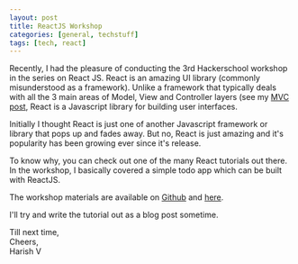 ```yaml
---
layout: post
title: ReactJS Workshop
categories: [general, techstuff]
tags: [tech, react]
---
```


Recently, I had the pleasure of conducting the 3rd Hackerschool workshop in the series on React JS. React is an amazing UI library (commonly misunderstood as a framework). Unlike a framework that typically deals with all the 3 main areas of Model, View and Controller layers (see my [MVC post](http://harishv.me/tech/general/techstuff/2015/10/02/MVC-Design-Pattern.html), React is a Javascript library for building user interfaces. 

Initially I thought React is just one of another Javascript framework or library that pops up and fades away. But no, React is just amazing and it's popularity has been growing ever since it's release.

To know why, you can check out one of the many React tutorials out there. In the workshop, I basically covered a simple todo app which can be built with ReactJS.

The workshop materials are available on [Github](https://github.com/harishv7/reactjs) and [here](http://harishv7.github.io/reactjs/#/).

I'll try and write the tutorial out as a blog post sometime. <br>

Till next time, <br>
Cheers, <br>
Harish V